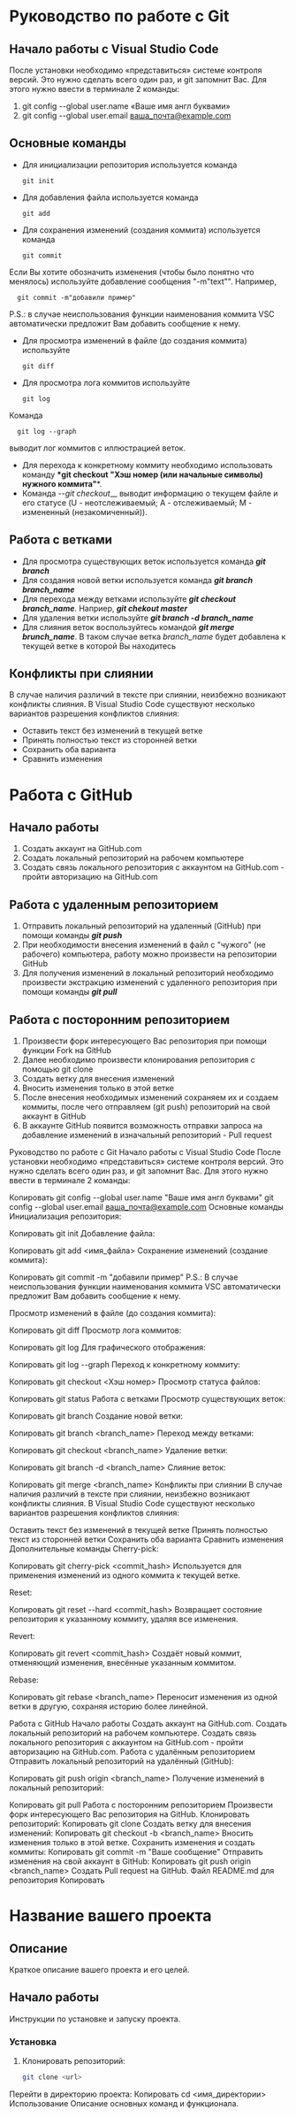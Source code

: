 # Руководство по работе с Git

## Начало работы с Visual Studio Code

После установки необходимо «представиться» системе контроля версий. Это нужно сделать всего один раз, и git запомнит Вас. Для этого нужно ввести в терминале 2 команды:
1. git config --global user.name «Ваше имя англ буквами»
2. git config --global user.email ваша_почта@example.com

## Основные команды

* Для инициализации репозитория используется команда  

      git init

* Для добавления файла используется команда  

      git add

* Для сохранения изменений (создания коммита) используется команда  

      git commit

Если Вы хотите обозначить изменения (чтобы было понятно что менялось) используйте добавление сообщения "-m"text"". Например,  

      git commit -m"добавили пример"

P.S.: в случае неиспользования функции наименования коммита VSC автоматически предложит Вам добавить сообщение к нему.

* Для просмотра изменений в файле (до создания коммита) используйте

      git diff
  
* Для просмотра лога коммитов используйте

      git log
  
Команда 
      
      git log --graph 

выводит лог коммитов с иллюстрацией веток.

* Для перехода к конкретному коммиту необходимо использовать команду __*git checkout "Хэш номер (или начальные символы) нужного коммита"__*.
* Команда --*git checkout*__ выводит информацию о текущем файле и его статусе (U - неотслеживаемый; А - отслеживаемый; М - измененный (незакомиченный)).

## Работа с ветками

* Для просмотра существующих веток используется команда __*git branch*__
* Для создания новой ветки используется команда __*git branch branch_name*__
* Для перехода между ветками используйте __*git checkout branch_name*__. Наприер, __*git chekout master*__
* Для удаления ветки используйте __*git branch -d branch_name*__
* Для слияния веток воспользуйтесь командой __*git merge brunch_name*__. В таком случае ветка *branch_name* будет добавлена к текущей ветке в которой Вы находитесь

## Конфликты при слиянии

В случае наличия различий в тексте при слиянии, неизбежно возникают конфликты слияния.
В Visual Studio Code существуют несколько вариантов разрешения конфликтов слияния:
* Оставить текст без изменений в текущей ветке
* Принять полностью текст из сторонней ветки
* Сохранить оба варианта
* Сравнить изменения

# Работа с GitHub

## Начало работы

1. Создать аккаунт на GitHub.com
2. Создать локальный репозиторий на рабочем компьютере
3. Создать связь локального репозитория с аккаунтом на GitHub.com - пройти авторизацию на GitHub.com 

## Работа с удаленным репозиторием

1. Отправить локальный репозиторий на удаленный (GitHub) при помощи команды __*git push*__
2. При необходимости внесения изменений в файл с "чужого" (не рабочего) компьютера, работу можно произвести на репозитории GitHub
3. Для получения изменений в локальный репозиторий необходимо произвести экстракцию изменений с удаленного репозитория при помощи команды __*git pull*__

## Работа с посторонним репозиторием

1. Произвести форк интересующего Вас репозитория при помощи функции Fork на GitHub
2. Далее необходимо произвести клонирования репозитория с помощью git clone
3. Создать ветку для внесения изменений
4. Вносить изменения только в этой ветке
5. После внесения необходимых изменений сохраняем их и создаем коммиты, после чего отправляем (git push) репозиторий на свой аккаунт в GitHub 
6. В аккаунте GitHub  появится возможность отправки запроса на добавление изменений в изначальный репозиторий - Pull request




Руководство по работе с Git
Начало работы с Visual Studio Code
После установки необходимо «представиться» системе контроля версий. Это нужно сделать всего один раз, и git запомнит Вас. Для этого нужно ввести в терминале 2 команды:

Копировать
git config --global user.name "Ваше имя англ буквами"
git config --global user.email ваша_почта@example.com
Основные команды
Инициализация репозитория:

Копировать
git init
Добавление файла:

Копировать
git add <имя_файла>
Сохранение изменений (создание коммита):

Копировать
git commit -m "добавили пример"
P.S.: В случае неиспользования функции наименования коммита VSC автоматически предложит Вам добавить сообщение к нему.

Просмотр изменений в файле (до создания коммита):

Копировать
git diff
Просмотр лога коммитов:

Копировать
git log
Для графического отображения:

Копировать
git log --graph
Переход к конкретному коммиту:

Копировать
git checkout <Хэш номер>
Просмотр статуса файлов:

Копировать
git status
Работа с ветками
Просмотр существующих веток:

Копировать
git branch
Создание новой ветки:

Копировать
git branch <branch_name>
Переход между ветками:

Копировать
git checkout <branch_name>
Удаление ветки:

Копировать
git branch -d <branch_name>
Слияние веток:

Копировать
git merge <branch_name>
Конфликты при слиянии
В случае наличия различий в тексте при слиянии, неизбежно возникают конфликты слияния. В Visual Studio Code существуют несколько вариантов разрешения конфликтов слияния:

Оставить текст без изменений в текущей ветке
Принять полностью текст из сторонней ветки
Сохранить оба варианта
Сравнить изменения
Дополнительные команды
Cherry-pick:

Копировать
git cherry-pick <commit_hash>
Используется для применения изменений из одного коммита к текущей ветке.

Reset:

Копировать
git reset --hard <commit_hash>
Возвращает состояние репозитория к указанному коммиту, удаляя все изменения.

Revert:

Копировать
git revert <commit_hash>
Создаёт новый коммит, отменяющий изменения, внесённые указанным коммитом.

Rebase:

Копировать
git rebase <branch_name>
Переносит изменения из одной ветки в другую, сохраняя историю более линейной.

Работа с GitHub
Начало работы
Создать аккаунт на GitHub.com.
Создать локальный репозиторий на рабочем компьютере.
Создать связь локального репозитория с аккаунтом на GitHub.com - пройти авторизацию на GitHub.com.
Работа с удалённым репозиторием
Отправить локальный репозиторий на удалённый (GitHub):

Копировать
git push origin <branch_name>
Получение изменений в локальный репозиторий:

Копировать
git pull
Работа с посторонним репозиторием
Произвести форк интересующего Вас репозитория на GitHub.
Клонировать репозиторий:
Копировать
git clone <url>
Создать ветку для внесения изменений:
Копировать
git checkout -b <branch_name>
Вносить изменения только в этой ветке.
Сохранить изменения и создать коммиты:
Копировать
git commit -m "Ваше сообщение"
Отправить изменения на свой аккаунт в GitHub:
Копировать
git push origin <branch_name>
Создать Pull request на GitHub.
Файл README.md для репозитория
Копировать
# Название вашего проекта

## Описание
Краткое описание вашего проекта и его целей.

## Начало работы
Инструкции по установке и запуску проекта.

### Установка
1. Клонировать репозиторий:
   ```bash
   git clone <url>
Перейти в директорию проекта:
Копировать
cd <имя_директории>
Использование
Описание основных команд и функционала.
